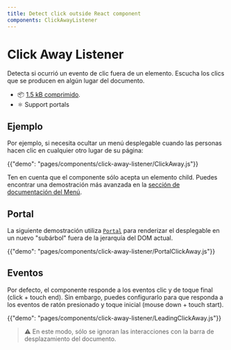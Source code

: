 ```yaml
---
title: Detect click outside React component
components: ClickAwayListener
---
```


# Click Away Listener

<p class="description">Detecta si ocurrió un evento de clic fuera de un elemento. Escucha los clics que se producen en algún lugar del documento.</p>

- 📦 [1.5 kB comprimido](/size-snapshot).
- ⚛️ Support portals

## Ejemplo

Por ejemplo, si necesita ocultar un menú desplegable cuando las personas hacen clic en cualquier otro lugar de su página:

{{"demo": "pages/components/click-away-listener/ClickAway.js"}}

Ten en cuenta que el componente sólo acepta un elemento child. Puedes encontrar una demostración más avanzada en la [sección de documentación del Menú](/components/menus/#menulist-composition).

## Portal

La siguiente demostración utiliza [`Portal`](/components/portal/) para renderizar el desplegable en un nuevo "subárbol" fuera de la jerarquía del DOM actual.

{{"demo": "pages/components/click-away-listener/PortalClickAway.js"}}

## Eventos

Por defecto, el componente responde a los eventos clic y de toque final (click + touch end). Sin embargo, puedes configurarlo para que responda a los eventos de ratón presionado y toque inicial (mouse down + touch start).

{{"demo": "pages/components/click-away-listener/LeadingClickAway.js"}}

> ⚠️ En este modo, sólo se ignoran las interacciones con la barra de desplazamiento del documento.